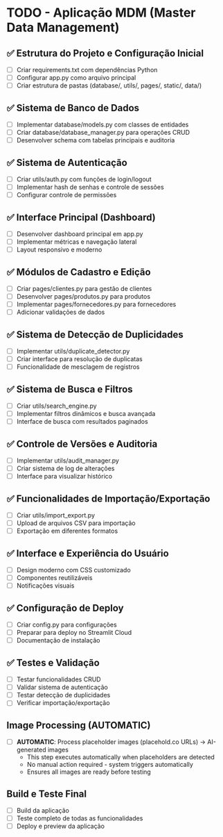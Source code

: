 # TODO - Aplicação MDM (Master Data Management)

## ✅ Estrutura do Projeto e Configuração Inicial
- [ ] Criar requirements.txt com dependências Python
- [ ] Configurar app.py como arquivo principal
- [ ] Criar estrutura de pastas (database/, utils/, pages/, static/, data/)

## ✅ Sistema de Banco de Dados
- [ ] Implementar database/models.py com classes de entidades
- [ ] Criar database/database_manager.py para operações CRUD
- [ ] Desenvolver schema com tabelas principais e auditoria

## ✅ Sistema de Autenticação
- [ ] Criar utils/auth.py com funções de login/logout
- [ ] Implementar hash de senhas e controle de sessões
- [ ] Configurar controle de permissões

## ✅ Interface Principal (Dashboard)
- [ ] Desenvolver dashboard principal em app.py
- [ ] Implementar métricas e navegação lateral
- [ ] Layout responsivo e moderno

## ✅ Módulos de Cadastro e Edição
- [ ] Criar pages/clientes.py para gestão de clientes
- [ ] Desenvolver pages/produtos.py para produtos
- [ ] Implementar pages/fornecedores.py para fornecedores
- [ ] Adicionar validações de dados

## ✅ Sistema de Detecção de Duplicidades
- [ ] Implementar utils/duplicate_detector.py
- [ ] Criar interface para resolução de duplicatas
- [ ] Funcionalidade de mesclagem de registros

## ✅ Sistema de Busca e Filtros
- [ ] Criar utils/search_engine.py
- [ ] Implementar filtros dinâmicos e busca avançada
- [ ] Interface de busca com resultados paginados

## ✅ Controle de Versões e Auditoria
- [ ] Implementar utils/audit_manager.py
- [ ] Criar sistema de log de alterações
- [ ] Interface para visualizar histórico

## ✅ Funcionalidades de Importação/Exportação
- [ ] Criar utils/import_export.py
- [ ] Upload de arquivos CSV para importação
- [ ] Exportação em diferentes formatos

## ✅ Interface e Experiência do Usuário
- [ ] Design moderno com CSS customizado
- [ ] Componentes reutilizáveis
- [ ] Notificações visuais

## ✅ Configuração de Deploy
- [ ] Criar config.py para configurações
- [ ] Preparar para deploy no Streamlit Cloud
- [ ] Documentação de instalação

## ✅ Testes e Validação
- [ ] Testar funcionalidades CRUD
- [ ] Validar sistema de autenticação
- [ ] Testar detecção de duplicidades
- [ ] Verificar importação/exportação

## Image Processing (AUTOMATIC)
- [ ] **AUTOMATIC**: Process placeholder images (placehold.co URLs) → AI-generated images
  - This step executes automatically when placeholders are detected
  - No manual action required - system triggers automatically
  - Ensures all images are ready before testing

## Build e Teste Final
- [ ] Build da aplicação
- [ ] Teste completo de todas as funcionalidades
- [ ] Deploy e preview da aplicação